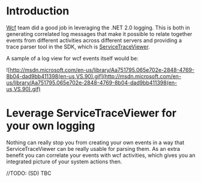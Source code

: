 # Introduction #

[Wcf](http://msdn.microsoft.com/en-us/netframework/aa663324.aspx) team did a good job in leveraging the .NET 2.0 logging. This is both in generating correlated log messages that make it possible to relate together events from different activities across different servers and providing a trace parser tool in the SDK, which is [ServiceTraceViewer](http://msdn.microsoft.com/en-us/library/ms732023.aspx).

A sample of a log view for wcf events itself would be:

![http://msdn.microsoft.com/en-us/library/Aa751795.065e702e-2848-4769-8b04-dad9bb411398(en-us,VS.90).gif](http://msdn.microsoft.com/en-us/library/Aa751795.065e702e-2848-4769-8b04-dad9bb411398(en-us,VS.90).gif)


# Leverage ServiceTraceViewer for your own logging #

Nothing can really stop you from creating your own events in a way that ServiceTraceViewer can be really usable for parsing them. As an extra benefit you can correlate your events with wcf activities, which gives you an integrated picture of your system actions then.

//TODO: (SD) TBC